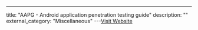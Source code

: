 ---
title: "AAPG - Android application penetration testing guide"
description: ""
external_category: "Miscellaneous"
---[Visit Website](https://nightowl131.github.io/AAPG/)

